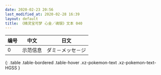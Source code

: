 ```yaml
---
date: 2020-02-23 20:56
last_modified_at: 2020-02-28 16:39
layout: default
title: 《精灵宝可梦 心金／魂银》文本 040
---
```

| 编号 | 中文 | 日文 |
| ---- | ---- | ---- |
| 0 | 示范信息 | ダミ－メッセ－ジ |
{: .table .table-bordered .table-hover .xz-pokemon-text .xz-pokemon-text-HGSS }